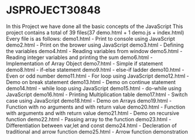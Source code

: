 # JSPROJECT30848
In this Project we have done all the basic concepts of the JavaScript
This project contains a total of 39 files(37 demo.html + 1 demo.js + index.html)
Every file is as follows:
demo1.html - Print to console using JavaScript
demo2.html - Print on the brower using JavaScript
demo3.html - Defining the variables
demo4.html - Reading variables from window
demo5.html - Reading integer variables and printing the sum
demo6.html - Implementation of Array Object
demo7.html - Simple if statement
demo8.html - if-else statement
demo9.html - else-if ladder
demo10.html - Even or odd number
demo11.html - For loop using JavaScript
demo12.html - Demo on break statement
demo13.html - Demo on continue statement
demo14.html - while loop using JavaScript
demo15.html - do-while using JavaScript
demo16.html - Printing Multiplication table
demo17.html - Switch case using JavaScript
demo18.html - Demo on Arrays
demo19.html - Function with no arguments and with return value
demo20.html - Function with arguments and with return value
demo21.html - Demo on recursive function
demo22.html - Passing array to the function
demo23.html - Differentiation between var,let and const
demo24.html - Decleration of traditional and arrow function
demo25.html - Arrow function demonstration
